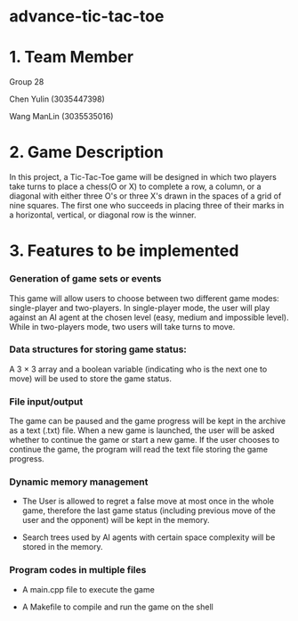 # advance-tic-tac-toe

# 1. Team Member

Group 28

Chen Yulin (3035447398)

Wang ManLin (3035535016)

# 2. Game Description

In this project, a Tic-Tac-Toe game will be designed in which two players take turns to place a chess(O or X) to complete a row, a column, or a diagonal with either three O's or three X's drawn in the spaces of a grid of nine squares. The first one who succeeds in placing three of their marks in a horizontal, vertical, or diagonal row is the winner. 

# 3. Features to be implemented

### Generation of game sets or events

This game will allow users to choose between two different game modes: single-player and two-players. In single-player mode, the user will play against an AI agent at the chosen level (easy, medium and impossible level). While in two-players mode, two users will take turns to move.

### Data structures for storing game status: 

A 3 $\times$ 3 array and a boolean variable (indicating who is the next one to move) will be used to store the game status.

### File input/output

The game can be paused and the game progress will be kept in the archive as a text (.txt) file. When a new game is launched, the user will be asked whether to continue the game or start a new game. If the user chooses to continue the game, the program will read the text file storing the game progress.

### Dynamic memory management

* The User is allowed to regret a false move at most once in the whole game, therefore the last game status (including previous move of the user and the opponent) will be kept in the memory.

* Search trees used by AI agents with certain space complexity will be stored in the memory.

### Program codes in multiple files

* A main.cpp file to execute the game

* A Makefile to compile and run the game on the shell

